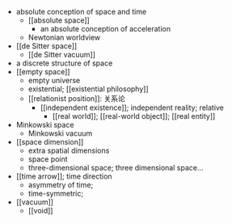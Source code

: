 - absolute conception of space and time
    - [[absolute space]]
        - an absolute conception of acceleration
    - Newtonian worldview
- [[de Sitter space]]
    - [[de Sitter vacuum]]
- a discrete structure of space
- [[empty space]]
    - empty universe
    - existential; [[existential philosophy]]
    - [[relationist position]]: 关系论
        - [[independent existence]]; independent reality; relative
            - [[real world]]; [[real-world object]]; [[real entity]]
- Minkowski space
    - Minkowski vacuum
- [[space dimension]]
    - extra spatial dimensions
    - space point
    - three-dimensional space; three dimensional space...
- [[time arrow]]; time direction
    - asymmetry of time;
    - time-symmetric;
- [[vacuum]]
    - [[void]]

